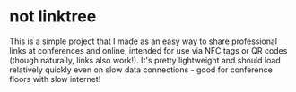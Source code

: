 # not linktree

This is a simple project that I made as an easy way to share professional links at conferences and online, intended for use via NFC tags or QR codes (though naturally, links also work!). It's pretty lightweight and should load relatively quickly even on slow data connections - good for conference floors with slow internet!
